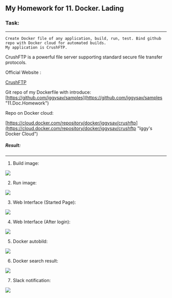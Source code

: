 ## My Homework for 11. Docker. Lading

### Task:
------
	Create Docker file of any application, build, run, test. Bind github repo with Docker cloud for automated builds. 
	My application is CrushFTP. 
CrushFTP is a powerful file server supporting standard secure file transfer protocols.

Official Website :

[CrushFTP](https://www.crushftp.com/index.html "CrushFTP")

Git repo of my Dockerfile with introduce:
[https://github.com/iggysav/samples](https://github.com/iggysav/samples "11.Doc.Homework")

Repo on Docker cloud:

[https://cloud.docker.com/repository/docker/iggysav/crushftp](https://cloud.docker.com/repository/docker/iggysav/crushftp "Iggy's Docker Cloud")


##### Result:
------
1. Build image:

![](https://github.com/iggysav/sa.it-academy.by/blob/m-sa2-06-19/isavastsiuk/11.Doc.Homework/Pics/build.JPG)


2. Run image:

![](https://github.com/iggysav/sa.it-academy.by/blob/m-sa2-06-19/isavastsiuk/11.Doc.Homework/Pics/run.JPG)

3. Web Interface (Started Page):

![](https://github.com/iggysav/sa.it-academy.by/blob/m-sa2-06-19/isavastsiuk/11.Doc.Homework/Pics/result1.JPG)

4. Web Interface (After login):

![](https://github.com/iggysav/sa.it-academy.by/blob/m-sa2-06-19/isavastsiuk/11.Doc.Homework/Pics/result2.JPG)

5. Docker autobild:

![](https://github.com/iggysav/sa.it-academy.by/blob/m-sa2-06-19/isavastsiuk/11.Doc.Homework/Pics/docker_hub.JPG)

6. Docker search result:

![](https://github.com/iggysav/sa.it-academy.by/blob/m-sa2-06-19/isavastsiuk/11.Doc.Homework/Pics/docker_search.JPG)

7. Slack notification:

![](https://github.com/iggysav/sa.it-academy.by/blob/m-sa2-06-19/isavastsiuk/11.Doc.Homework/Pics/docker_slack.JPG)


